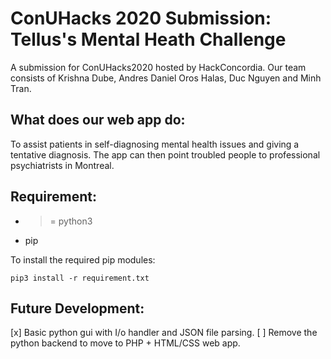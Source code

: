 # ConUHacks 2020 Submission: Tellus's Mental Heath Challenge

A submission for ConUHacks2020 hosted by HackConcordia. Our team consists of Krishna Dube, Andres Daniel Oros Halas, Duc Nguyen and Minh Tran.

## What does our web app do:

To assist patients in self-diagnosing mental health issues and giving a tentative diagnosis. The app can then point troubled people to professional psychiatrists in Montreal.

## Requirement:

* >= python3
* pip 

To install the required pip modules:

```
pip3 install -r requirement.txt
```

## Future Development:
[x] Basic python gui with I/o handler and JSON file parsing.
[ ] Remove the python backend to move to PHP + HTML/CSS web app.

